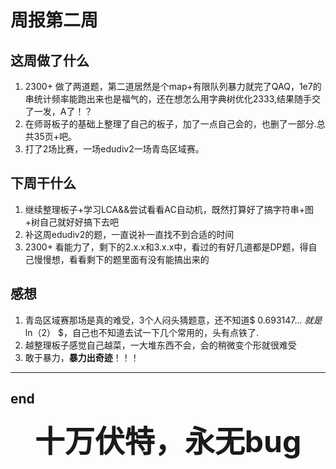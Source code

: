 # 周报第二周
## 这周做了什么
1. 2300+ 做了两道题，第二道居然是个map+有限队列暴力就完了QAQ，1e7的串统计频率能跑出来也是福气的，还在想怎么用字典树优化2333,结果随手交了一发，A了！？
2. 在师哥板子的基础上整理了自己的板子，加了一点自己会的，也删了一部分.总共35页+吧。
3. 打了2场比赛，一场edudiv2一场青岛区域赛。
## 下周干什么
1. 继续整理板子+学习LCA&&尝试看看AC自动机，既然打算好了搞字符串+图+树自己就好好搞下去吧
2. 补这周edudiv2的题，一直说补一直找不到合适的时间
3. 2300+ 看能力了，剩下的2.x.x和3.x.x中，看过的有好几道都是DP题，得自己慢慢想，看看剩下的题里面有没有能搞出来的
## 感想
1. 青岛区域赛那场是真的难受，3个人闷头猜题意，还不知道$ 0.693147... $就是$ ln（2） $，自己也不知道去试一下几个常用的，头有点铁了.
2. 越整理板子感觉自己越菜，一大堆东西不会，会的稍微变个形就很难受
3. 敢于暴力，**暴力出奇迹**！！！


---
## end

<font size=21><center>**十万伏特，永无bug**</font>

